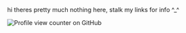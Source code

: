 <p align="center">
  
hi theres pretty much nothing here, stalk my links for info ^_^
  
<p align="center">
  
![Profile view counter on GitHub](https://komarev.com/ghpvc/?username=starrynightzz)
